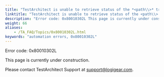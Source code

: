 ```yaml
--- 
title: "TestArchitect is unable to retrieve status of the *<path\\>* tree node in the *<controlName\\>* control, which resides in the *<windowName\\>* window."
linktitle: "TestArchitect is unable to retrieve status of the <path\\> tree node in the <controlName\\> control, which resides in the <windowName\\> window."
description: "Error code: 0x80010302L This page is currently under construction. Please contact TestArchitect Support at support@logigear.com ."
weight: 66
aliases: 
    - /TA_FAQ/Topics/0x80010302L.html
keywords: "automation errors, 0x80010302L"
---
```


Error code: 0x80010302L

This page is currently under construction.

Please contact TestArchitect Support at [support@logigear.com](mailto:support@logigear.com).




